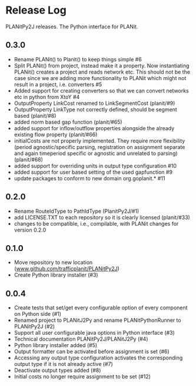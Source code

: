 # Release Log

PLANitPy2J releases.  The Python interface for PLANit.

## 0.3.0

* Rename PLANit() to Planit() to keep things simple #6
* Split PLANit() from project, instead make it a property. Now instantiating PLANit() creates a project and reads network etc. This should not be the case since we are adding more functionality to PLANit which might not result in a project, i.e. converters #5
* Added support for creating converters so that we can convert networks etc in python from XtoY #4
* OutputProperty LinkCost renamed to LinkSegmentCost (planit/#9)
* OutputProperty LinkType not correctly defined, should be segment based (planit/#8)
* added norm based gap function (planit/#65)
* added support for inflow/outflow properties alongside the already existing flow property (planit/#66)
* initialCosts are not properly implemented. They require more flexibility (period agnostic/specific parsing, registration on assignment separate and again timeperiod specific or agnostic and unrelated to parsing) (planit/#68)
* added support for overriding units in output type configuration #10
* added support for user based setting of the used gapfunction #9
* update packages to conform to new domain org.goplanit.* #11

## 0.2.0

* Rename RouteIdType to PathIdType (PlanitPy2J/#1)
* add LICENSE.TXT to each repository so it is clearly licensed (planit/#33)
* changes to be compatible, i.e., compilable, with PLANit changes for version 0.2.0

## 0.1.0

* Move repository to new location (www.github.com/trafficplanit/PLANitPy2J)
* Create Python library installer (#3)

## 0.0.4

* Create tests that set/get every configurable option of every component on Python side (#1)
* Renamed project to PLANitJ2Py and rename PLANitPythonRunner to PLANitPy2J (#2)
* Support all user configurable java options in Python interface (#3)
* Technical documentation PLANitPy2J/PLANitJ2Py (#4)  
* Python library installer added (#5)
* Output formatter can be activated before assignment is set (#6)
* Accessing any output type configuration activates the corresponding output type if it is not already active (#7)
* Deactivate output types added (#8)
* Initial costs no longer require assignment to be set (#12)